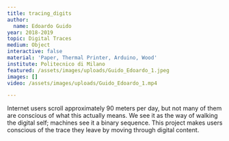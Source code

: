 ```yaml
---
title: tracing_digits
author:
  name: Edoardo Guido
year: 2018-2019
topic: Digital Traces
medium: Object
interactive: false
material: 'Paper, Thermal Printer, Arduino, Wood'
institute: Politecnico di Milano
featured: /assets/images/uploads/Guido_Edoardo_1.jpeg
images: []
video: /assets/images/uploads/Guido_Edoardo_1.mp4

---
```

Internet users scroll approximately 90 meters per day, but not many of them are conscious of what this actually means. We see it as the way of walking the digital self; machines see it a binary sequence. This project makes users conscious of the trace they leave by moving through digital content.
